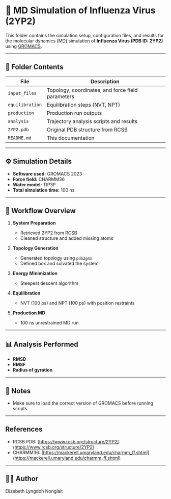 # 🧬 MD Simulation of Influenza Virus (2YP2)

This folder contains the simulation setup, configuration files, and results for the molecular dynamics (MD) simulation of **Influenza Virus (PDB ID: 2YP2)** using [GROMACS](http://www.gromacs.org/).

---

## 📁 Folder Contents

| File                   | Description                                          |
|------------------------|------------------------------------------------------|
| `input_files`         | Topology, coordinates, and force field parameters    |
| `equilibration`       | Equilibration steps (NVT, NPT)                       |
| `production`          | Production run outputs                               |
| `analysis`            | Trajectory analysis scripts and results              |
| `2YP2.pdb`             | Original PDB structure from RCSB                     |
| `README.md`            | This documentation                                   |

---

## ⚙️ Simulation Details

- **Software used:** GROMACS 2023
- **Force field:** CHARMM36
- **Water model:** TIP3P
- **Total simulation time:** 100 ns

---

## 🧪 Workflow Overview

1. **System Preparation**
   - Retrieved 2YP2 from RCSB
   - Cleaned structure and added missing atoms

2. **Topology Generation**
   - Generated topology using `pdb2gmx`
   - Defined box and solvated the system

3. **Energy Minimization**
   - Steepest descent algorithm

4. **Equilibration**
   - NVT (100 ps) and NPT (100 ps) with position restraints

5. **Production MD**
   - 100 ns unrestrained MD run

---

## 📊 Analysis Performed

- **RMSD**
- **RMSF**
- **Radius of gyration**



---

## 📝 Notes

- Make sure to load the correct version of GROMACS before running scripts.


---

##  References

- RCSB PDB: [https://www.rcsb.org/structure/2YP2](https://www.rcsb.org/structure/2YP2)
- CHARMM36: [https://mackerell.umaryland.edu/charmm_ff.shtml](https://mackerell.umaryland.edu/charmm_ff.shtml)

---

## 👩‍💻 Author
Elizebeth Lyngdoh Nonglait

